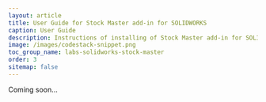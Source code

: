 ```yaml
---
layout: article
title: User Guide for Stock Master add-in for SOLIDWORKS
caption: User Guide
description: Instructions of installing of Stock Master add-in for SOLIDWORKS
image: /images/codestack-snippet.png
toc_group_name: labs-solidworks-stock-master
order: 3
sitemap: false
---
```

Coming soon...